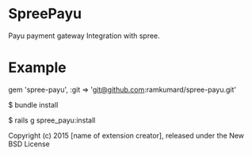 SpreePayu
=========

Payu payment gateway Integration with spree.


Example
=======

gem 'spree-payu', :git => 'git@github.com:ramkumard/spree-payu.git'

$ bundle install

$ rails g spree_payu:install


Copyright (c) 2015 [name of extension creator], released under the New BSD License
